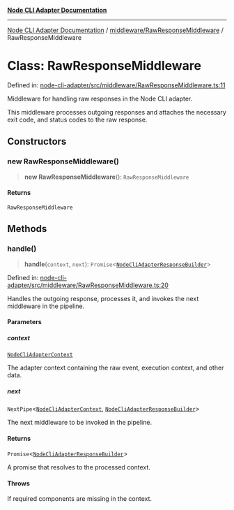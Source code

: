 [**Node CLI Adapter Documentation**](../../../README.md)

***

[Node CLI Adapter Documentation](../../../README.md) / [middleware/RawResponseMiddleware](../README.md) / RawResponseMiddleware

# Class: RawResponseMiddleware

Defined in: [node-cli-adapter/src/middleware/RawResponseMiddleware.ts:11](https://github.com/stonemjs/node-cli-adapter/blob/8ef828e16ecc094567e6273802f11f5e24d2745e/src/middleware/RawResponseMiddleware.ts#L11)

Middleware for handling raw responses in the Node CLI adapter.

This middleware processes outgoing responses and attaches the necessary exit code, and status codes to the raw response.

## Constructors

### new RawResponseMiddleware()

> **new RawResponseMiddleware**(): `RawResponseMiddleware`

#### Returns

`RawResponseMiddleware`

## Methods

### handle()

> **handle**(`context`, `next`): `Promise`\<[`NodeCliAdapterResponseBuilder`](../../../declarations/type-aliases/NodeCliAdapterResponseBuilder.md)\>

Defined in: [node-cli-adapter/src/middleware/RawResponseMiddleware.ts:20](https://github.com/stonemjs/node-cli-adapter/blob/8ef828e16ecc094567e6273802f11f5e24d2745e/src/middleware/RawResponseMiddleware.ts#L20)

Handles the outgoing response, processes it, and invokes the next middleware in the pipeline.

#### Parameters

##### context

[`NodeCliAdapterContext`](../../../declarations/interfaces/NodeCliAdapterContext.md)

The adapter context containing the raw event, execution context, and other data.

##### next

`NextPipe`\<[`NodeCliAdapterContext`](../../../declarations/interfaces/NodeCliAdapterContext.md), [`NodeCliAdapterResponseBuilder`](../../../declarations/type-aliases/NodeCliAdapterResponseBuilder.md)\>

The next middleware to be invoked in the pipeline.

#### Returns

`Promise`\<[`NodeCliAdapterResponseBuilder`](../../../declarations/type-aliases/NodeCliAdapterResponseBuilder.md)\>

A promise that resolves to the processed context.

#### Throws

If required components are missing in the context.
